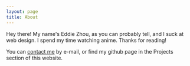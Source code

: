 ```yaml
---
layout: page
title: About
---
```


Hey there! My name's Eddie Zhou, as you can probably tell, and I suck at web design. I spend my time watching anime. Thanks for reading!

You can [contact me](mailto:me@eddiezhou.me) by e-mail, or find my github page in the Projects section of this website.
